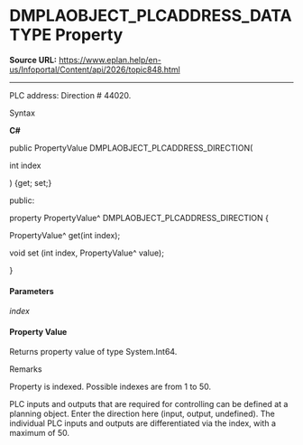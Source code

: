 # DMPLAOBJECT_PLCADDRESS_DATATYPE Property

**Source URL:** https://www.eplan.help/en-us/Infoportal/Content/api/2026/topic848.html

---

PLC address: Direction # 44020.

Syntax

**C#**



public PropertyValue DMPLAOBJECT_PLCADDRESS_DIRECTION( 

   int index

) {get; set;}

public:

property PropertyValue^ DMPLAOBJECT_PLCADDRESS_DIRECTION {

   PropertyValue^ get(int index);

   void set (int index, PropertyValue^ value);

}


#### Parameters

*index*

#### Property Value

Returns property value of type System.Int64.

Remarks

Property is indexed. Possible indexes are from 1 to 50.

PLC inputs and outputs that are required for controlling can be defined at a planning object. Enter the direction here (input, output, undefined). The individual PLC inputs and outputs are differentiated via the index, with a maximum of 50.
